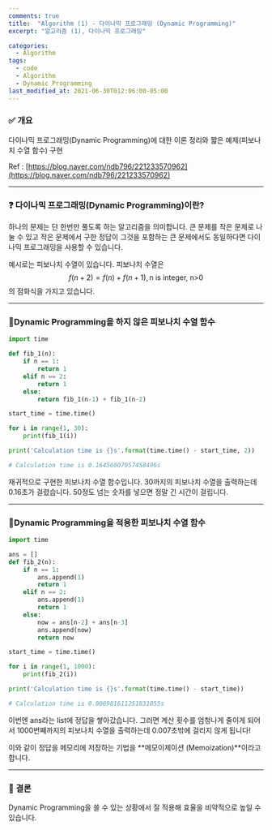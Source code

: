 ```yaml
---
comments: true
title:  "Algorithm (1) - 다이나믹 프로그래밍 (Dynamic Programming)"
excerpt: "알고리즘 (1), 다이나믹 프로그래밍"

categories:
  - Algorithm
tags:
  - code
  - Algorithm
  - Dynamic Programming
last_modified_at: 2021-06-30T012:06:00-05:00
---
```


### ✅ 개요

 다이나믹 프로그래밍(Dynamic Programming)에 대한 이론 정리와 짧은 예제(피보나치 수열 함수) 구현

Ref : [https://blog.naver.com/ndb796/221233570962](https://blog.naver.com/ndb796/221233570962)

---

### ❓ 다이나믹 프로그래밍(Dynamic Programming)이란?

  하나의 문제는 단 한번만 풀도록 하는 알고리즘을 의미합니다. 큰 문제를 작은 문제로 나눌 수 있고 작은 문제에서 구한 정답이 그것을 포함하는 큰 문제에서도 동일하다면 다이나믹 프로그래밍을 사용할 수 있습니다.

 예시로는 피보나치 수열이 있습니다. 피보나치 수열은
$$
f(n+2) = f(n) +f(n+1), \text{n is integer, n>0} 
$$
의 점화식을 가지고 있습니다.

---

### 🚩Dynamic Programming을 하지 않은 피보나치 수열 함수

```python
import time

def fib_1(n):
    if n == 1:
        return 1
    elif n == 2:
        return 1
    else:
        return fib_1(n-1) + fib_1(n-2)

start_time = time.time()

for i in range(1, 30):
    print(fib_1(i))

print('Calculation time is {}s'.format(time.time() - start_time, 2))

# Calculation time is 0.16456007957458496s


```

재귀적으로 구현한 피보나치 수열 함수입니다. 30까지의 피보나치 수열을 출력하는데 0.16초가 걸렸습니다. 50정도 넘는 숫자를 넣으면 정말 긴 시간이 걸립니다.

---

### 🚩Dynamic Programming을 적용한 피보나치 수열 함수

```python
import time

ans = []
def fib_2(n):
    if n == 1:
        ans.append(1)
        return 1
    elif n == 2:
        ans.append(1)
        return 1
    else:
        now = ans[n-2] + ans[n-3]
        ans.append(now)
        return now

start_time = time.time()

for i in range(1, 1000):
    print(fib_2(i))

print('Calculation time is {}s'.format(time.time() - start_time))

# Calculation time is 0.006981611251831055s
```

이번엔 ans라는 list에 정답을 쌓아갔습니다. 그러면 계산 횟수를 엄청나게 줄이게 되어서 1000번째까지의 피보나치 수열을 출력하는데 0.007초밖에 걸리지 않게 됩니다!

이와 같이 정답을 메모리에 저장하는 기법을 **메모이제이션 (Memoization)**이라고 합니다.

---

### 🚩 결론

 Dynamic Programming을 쓸 수 있는 상황에서 잘 적용해 효율을 비약적으로 높일 수 있습니다.